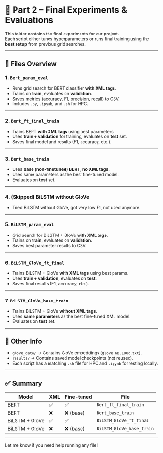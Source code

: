 # 📁 Part 2 – Final Experiments & Evaluations

This folder contains the final experiments for our project.  
Each script either tunes hyperparameters or runs final training using the **best setup** from previous grid searches.

---

## 📌 Files Overview

### 1. **`Bert_param_eval`**
- Runs grid search for BERT classifier **with XML tags**.
- Trains on **train**, evaluates on **validation**.
- Saves metrics (accuracy, F1, precision, recall) to CSV.
- Includes `.py`, `.ipynb`, and `.sh` for HPC.

---

### 2. **`Bert_ft_final_train`**
- Trains BERT **with XML tags** using best parameters.
- Uses **train + validation** for training, evaluates on **test** set.
- Saves final model and results (F1, accuracy, etc.).

---

### 3. **`Bert_base_train`**
- Uses **base (non-finetuned) BERT**, **no XML tags**.
- Uses same parameters as the best fine-tuned model.
- Evaluates on **test** set.

---

### 4. **(Skipped)** BiLSTM without GloVe
- Tried BiLSTM without GloVe, got very low F1, not used anymore.

---

### 5. **`BiLSTM_param_eval`**
- Grid search for BiLSTM + GloVe **with XML tags**.
- Trains on **train**, evaluates on **validation**.
- Saves best parameter results to CSV.

---

### 6. **`BiLSTM_GloVe_ft_final`**
- Trains BiLSTM + GloVe **with XML tags** using best params.
- Uses **train + validation**, evaluates on **test**.
- Saves final results (F1, accuracy, etc.).

---

### 7. **`BiLSTM_GloVe_base_train`**
- Trains BiLSTM + GloVe **without XML tags**.
- Uses **same parameters** as the best fine-tuned XML model.
- Evaluates on **test** set.

---

## 📁 Other Info

- `glove_data/` → Contains GloVe embeddings (`glove.6B.100d.txt`).
- `results/` → Contains saved model checkpoints (not reused).
- Each script has a matching `.sh` file for HPC and `.ipynb` for testing locally.

---

## ✅ Summary

| Model | XML | Fine-tuned | File |
|-------|-----|------------|------|
| BERT  | ✅  | ✅          | `Bert_ft_final_train` |
| BERT  | ❌  | ❌ (base)   | `Bert_base_train`     |
| BiLSTM + GloVe | ✅ | ✅ | `BiLSTM_GloVe_ft_final` |
| BiLSTM + GloVe | ❌ | ❌ (base) | `BiLSTM_GloVe_base_train` |

---

Let me know if you need help running any file!